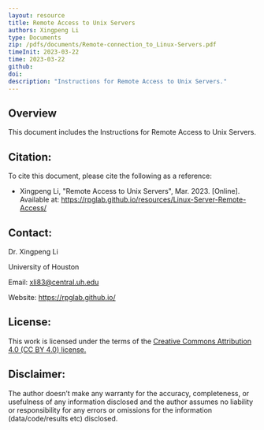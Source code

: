 ```yaml
---
layout: resource
title: Remote Access to Unix Servers
authors: Xingpeng Li
type: Documents
zip: /pdfs/documents/Remote-connection_to_Linux-Servers.pdf
timeInit: 2023-03-22
time: 2023-03-22
github: 
doi: 
description: "Instructions for Remote Access to Unix Servers."
---
```


## Overview
This document includes the Instructions for Remote Access to Unix Servers. 


## Citation:
To cite this document, please cite the following as a reference:

* Xingpeng Li, "Remote Access to Unix Servers", Mar. 2023. [Online]. Available at: https://rpglab.github.io/resources/Linux-Server-Remote-Access/


## Contact:
Dr. Xingpeng Li

University of Houston

Email: xli83@central.uh.edu

Website: https://rpglab.github.io/


## License:
This work is licensed under the terms of the <a class="off" href="https://creativecommons.org/licenses/by/4.0/"  target="_blank">Creative Commons Attribution 4.0 (CC BY 4.0) license.</a>


## Disclaimer:
The author doesn’t make any warranty for the accuracy, completeness, or usefulness of any information disclosed and the author assumes no liability or responsibility for any errors or omissions for the information (data/code/results etc) disclosed.
